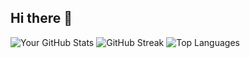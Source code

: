 ## Hi there 👋

<!--
**HarshitMalik22/HarshitMalik22** is a ✨ _special_ ✨ repository because its `README.md` (this file) appears on your GitHub profile.

Here are some ideas to get you started:

- 🔭 I’m currently working on ...
- 🌱 I’m currently learning ...
- 👯 I’m looking to collaborate on ...
- 🤔 I’m looking for help with ...
- 💬 Ask me about ...
- 📫 How to reach me: ...
- 😄 Pronouns: ...
- ⚡ Fun fact: ...
-->
![Your GitHub Stats](https://github-readme-stats.vercel.app/api?username=HarshitMalik22&show_icons=true&count_private=true&theme=dark)
![GitHub Streak](https://github-readme-streak-stats.herokuapp.com/?user=HarshitMalik22&theme=dark)
![Top Languages](https://github-readme-stats.vercel.app/api/top-langs/?username=HarshitMalik22&layout=compact&theme=dark)


